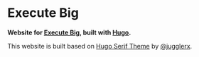 # Execute Big

**Website for [Execute Big](https://executebig.org), built with [Hugo](https://gohugo.io/).**

This website is built based on [Hugo Serif Theme](https://themes.gohugo.io/hugo-serif-theme/) by [@jugglerx](https://github.com/jugglerx/).